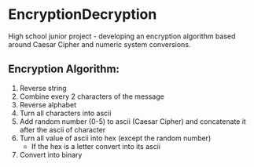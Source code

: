 # EncryptionDecryption
High school junior project - developing an encryption algorithm based around Caesar Cipher and numeric system conversions.

## Encryption Algorithm:
1. Reverse string
2. Combine every 2 characters of the message 
3. Reverse alphabet
4. Turn all characters into ascii
5. Add random number (0-5) to ascii (Caesar Cipher) and concatenate it after the ascii of character
6. Turn all value of ascii into hex (except the random number)
    - If the hex is a letter convert into its ascii
7. Convert into binary
